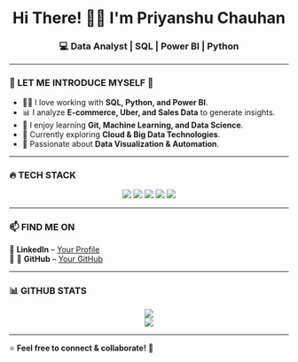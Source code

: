 <h1 align="center">Hi There! 👋🏻 I'm Priyanshu Chauhan</h1>
<h3 align="center">💻 Data Analyst | SQL | Power BI | Python </h3>

---

### 🌟 LET ME INTRODUCE MYSELF 🌟  
- 🧑‍💻 I love working with **SQL, Python, and Power BI**.  
- 📊 I analyze **E-commerce, Uber, and Sales Data** to generate insights.  
- 📌 I enjoy learning **Git, Machine Learning, and Data Science**.  
- 🚀 Currently exploring **Cloud & Big Data Technologies**.  
- 🎯 Passionate about **Data Visualization & Automation**.  

---

### 🔥 TECH STACK  
<p align="center">
  <img src="https://img.shields.io/badge/SQL-000?style=for-the-badge&logo=postgresql&logoColor=blue" />
  <img src="https://img.shields.io/badge/Python-000?style=for-the-badge&logo=python&logoColor=yellow" />
 <img src="https://img.shields.io/badge/Power_BI-F2C811?style=for-the-badge&logo=powerbi&logoColor=black" />
  <img src="https://img.shields.io/badge/GitHub-000?style=for-the-badge&logo=github&logoColor=white" />
  <img src="https://img.shields.io/badge/Excel-000?style=for-the-badge&logo=microsoft-excel&logoColor=green" />
</p>

---

### 📫 FIND ME ON  
🔗 **LinkedIn** – [Your Profile](https://www.linkedin.com/in/priyanshu-chauhan-9b036b24b/)  
🔗 🔗 **GitHub** – [Your GitHub](https://github.com/Priyanshu15082004)


---

### 📊 GITHUB STATS  
<p align="center">
  <img src="https://github-readme-stats.vercel.app/api?username=Priyanshu15082004&show_icons=true&theme=radical" />
  <br>
<img src="https://github-readme-streak-stats.herokuapp.com/?user=Priyanshu15082004&theme=radical" />
</p>

---

⭐ **Feel free to connect & collaborate!** 🚀
